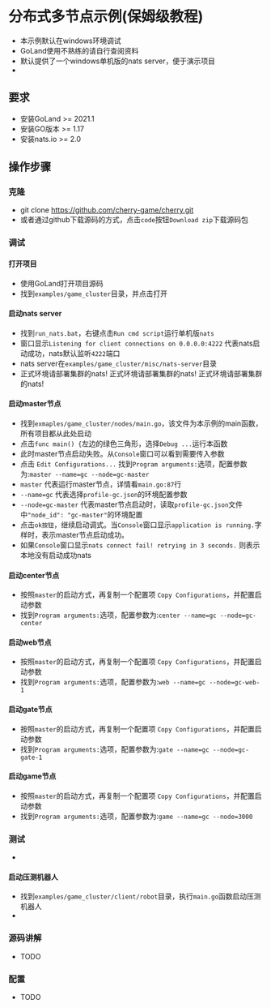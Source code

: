 # 分布式多节点示例(保姆级教程)

- 本示例默认在windows环境调试
- GoLand使用不熟练的请自行查阅资料
- 默认提供了一个windows单机版的nats server，便于演示项目
-

## 要求

- 安装GoLand >= 2021.1
- 安装GO版本 >= 1.17
- 安装nats.io >= 2.0

## 操作步骤

### 克隆

- git clone https://github.com/cherry-game/cherry.git
- 或者通过github下载源码的方式，点击`code`按钮`Download zip`下载源码包

### 调试

#### 打开项目

- 使用GoLand打开项目源码
- 找到`examples/game_cluster`目录，并点击打开

#### 启动nats server

- 找到`run_nats.bat`，右键点击`Run cmd script`运行单机版`nats`
- 窗口显示`Listening for client connections on 0.0.0.0:4222` 代表nats启动成功，nats默认监听`4222`端口
- nats server在`examples/game_cluster/misc/nats-server`目录
- 正式环境请部署集群的nats!  正式环境请部署集群的nats!  正式环境请部署集群的nats!

#### 启动master节点

- 找到`exmaples/game_cluster/nodes/main.go`，该文件为本示例的main函数，所有项目都从此处启动
- 点击`func main() {`左边的绿色三角形，选择`Debug ...`运行本函数
- 此时master节点启动失败。从`Console`窗口可以看到需要传入参数
- 点击 `Edit Configurations...` 找到`Program arguments:`选项，配置参数为:`master --name=gc --node=gc-master`
- `master` 代表运行master节点，详情看`main.go:87`行
- `--name=gc` 代表选择`profile-gc.json`的环境配置参数
- `--node=gc-master` 代表master节点启动时，读取`profile-gc.json`文件中`"node_id": "gc-master"`的环境配置
- 点击`ok按钮`，继续启动调式。当`Console`窗口显示`application is running.`字样时，表示master节点启动成功。
- 如果`Console`窗口显示`nats connect fail! retrying in 3 seconds.` 则表示本地没有启动成功nats

#### 启动center节点

- 按照`master`的启动方式，再复制一个配置项 `Copy Configurations`，并配置启动参数
- 找到`Program arguments:`选项，配置参数为:`center --name=gc --node=gc-center`

#### 启动web节点

- 按照`master`的启动方式，再复制一个配置项 `Copy Configurations`，并配置启动参数
- 找到`Program arguments:`选项，配置参数为:`web --name=gc --node=gc-web-1`

#### 启动gate节点

- 按照`master`的启动方式，再复制一个配置项 `Copy Configurations`，并配置启动参数
- 找到`Program arguments:`选项，配置参数为:`gate --name=gc --node=gc-gate-1`

#### 启动game节点

- 按照`master`的启动方式，再复制一个配置项 `Copy Configurations`，并配置启动参数
- 找到`Program arguments:`选项，配置参数为:`game --name=gc --node=3000`

### 测试
-

#### 启动压测机器人
- 找到`examples/game_cluster/client/robot`目录，执行`main.go`函数启动压测机器人
- 

### 源码讲解

- TODO

### 配置

- TODO

